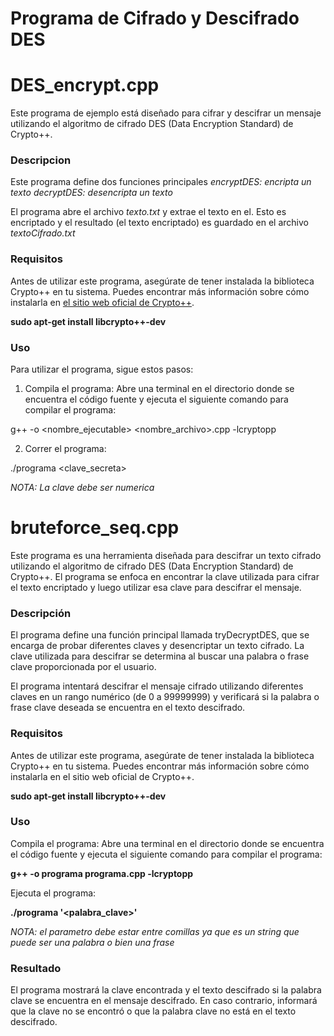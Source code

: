 # Programa de Cifrado y Descifrado DES

# **DES_encrypt.cpp**

Este programa de ejemplo está diseñado para cifrar y descifrar un mensaje utilizando el algoritmo de cifrado DES (Data Encryption Standard) de Crypto++.

### Descripcion

Este programa define dos funciones principales
*encryptDES: encripta un texto*
*decryptDES: desencripta un texto*

El programa abre el archivo *texto.txt* y extrae el texto en el. Esto es encriptado y el resultado (el texto encriptado) es guardado en el archivo *textoCifrado.txt*

### Requisitos

Antes de utilizar este programa, asegúrate de tener instalada la biblioteca Crypto++ en tu sistema. Puedes encontrar más información sobre cómo instalarla en [el sitio web oficial de Crypto++](https://www.cryptopp.com/wiki/Installation).

**sudo apt-get install libcrypto++-dev**

### Uso

Para utilizar el programa, sigue estos pasos:

1. Compila el programa: Abre una terminal en el directorio donde se encuentra el código fuente y ejecuta el siguiente comando para compilar el programa:

g++ -o <nombre_ejecutable> <nombre_archivo>.cpp -lcryptopp


2. Correr el programa: 

./programa <clave_secreta>

*NOTA: La clave debe ser numerica*


# **bruteforce_seq.cpp**

Este programa es una herramienta diseñada para descifrar un texto cifrado utilizando el algoritmo de cifrado DES (Data Encryption Standard) de Crypto++. El programa se enfoca en encontrar la clave utilizada para cifrar el texto encriptado y luego utilizar esa clave para descifrar el mensaje.

### Descripción

El programa define una función principal llamada tryDecryptDES, que se encarga de probar diferentes claves y desencriptar un texto cifrado. La clave utilizada para descifrar se determina al buscar una palabra o frase clave proporcionada por el usuario.

El programa intentará descifrar el mensaje cifrado utilizando diferentes claves en un rango numérico (de 0 a 99999999) y verificará si la palabra o frase clave deseada se encuentra en el texto descifrado.

### Requisitos

Antes de utilizar este programa, asegúrate de tener instalada la biblioteca Crypto++ en tu sistema. Puedes encontrar más información sobre cómo instalarla en el sitio web oficial de Crypto++.

**sudo apt-get install libcrypto++-dev**

### Uso

Compila el programa: Abre una terminal en el directorio donde se encuentra el código fuente y ejecuta el siguiente comando para compilar el programa:

**g++ -o programa programa.cpp -lcryptopp**

Ejecuta el programa:

**./programa '<palabra_clave>'**

*NOTA: el parametro debe estar entre comillas ya que es un string que puede ser una palabra o bien una frase*

### Resultado

El programa mostrará la clave encontrada y el texto descifrado si la palabra clave se encuentra en el mensaje descifrado. En caso contrario, informará que la clave no se encontró o que la palabra clave no está en el texto descifrado.